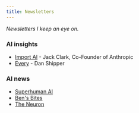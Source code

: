 ```yaml
---
title: Newsletters
---
```


*Newsletters I keep an eye on.*

### AI insights
- [Import AI](https://importai.substack.com) - Jack Clark, Co-Founder of Anthropic
- [Every](https://every.to) - Dan Shipper

### AI news
- [Superhuman AI](https://superhuman.ai)
- [Ben's Bites](https://bensbites.beehiiv.com)
- [The Neuron](https://www.theneurondaily.com)
